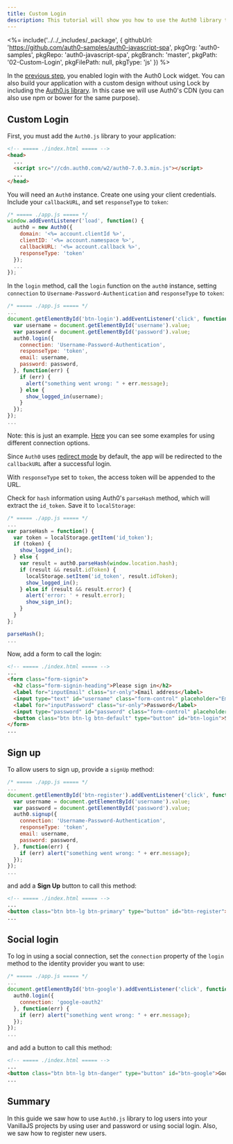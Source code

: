 ```yaml
---
title: Custom Login
description: This tutorial will show you how to use the Auth0 library to add custom authentication and authorization to your web app.
---
```


<%= include('../../_includes/_package', {
  githubUrl: 'https://github.com/auth0-samples/auth0-javascript-spa',
  pkgOrg: 'auth0-samples',
  pkgRepo: 'auth0-javascript-spa',
  pkgBranch: 'master',
  pkgPath: '02-Custom-Login',
  pkgFilePath: null,
  pkgType: 'js'
}) %>

In the [previous step](/quickstart/spa/vanillajs/01-login), you enabled login with the Auth0 Lock widget. You can also build your application with a custom design without using Lock by including the [Auth0.js library](/libraries/auth0js). In this case we will use Auth0's CDN (you can also use npm or bower for the same purpose).

## Custom Login

First, you must add the `Auth0.js` library to your application:

```html
<!-- ===== ./index.html ===== -->
<head>
  ...
  <script src="//cdn.auth0.com/w2/auth0-7.0.3.min.js"></script>
  ...
</head>
```

You will need an `Auth0` instance. Create one using your client credentials. Include your `callbackURL`, and set `responseType` to `token`:

```javascript
/* ===== ./app.js ===== */
window.addEventListener('load', function() {
  auth0 = new Auth0({
    domain: '<%= account.clientId %>',
    clientID: '<%= account.namespace %>',
    callbackURL: '<%= account.callback %>',
    responseType: 'token'
  });
  ...
});
```

In the `login` method, call the `login` function on the `auth0` instance, setting `connection` to `Username-Password-Authentication` and `responseType` to `token`:

```javascript
/* ===== ./app.js ===== */
...
document.getElementById('btn-login').addEventListener('click', function() {
  var username = document.getElementById('username').value;
  var password = document.getElementById('password').value;
  auth0.login({
    connection: 'Username-Password-Authentication',
    responseType: 'token',
    email: username,
    password: password,
  }, function(err) {
    if (err) {
      alert("something went wrong: " + err.message);
    } else {
      show_logged_in(username);
    }
  });
});
...
```

Note: this is just an example. [Here](https://auth0.com/docs/libraries/auth0js#login) you can see some examples for using different connection options.

Since `Auth0` uses [redirect mode](https://github.com/auth0/auth0.js#redirect-mode) by default, the app will be redirected to the `callbackURL` after a successful login.

With `responseType` set to `token`, the access token will be appended to the URL.

Check for `hash` information using  Auth0's `parseHash` method, which will extract the `id_token`. Save it to `localStorage`:

```javascript
/* ===== ./app.js ===== */
...
var parseHash = function() {
  var token = localStorage.getItem('id_token');
  if (token) {
    show_logged_in();
  } else {
    var result = auth0.parseHash(window.location.hash);
    if (result && result.idToken) {
      localStorage.setItem('id_token', result.idToken);
      show_logged_in();
    } else if (result && result.error) {
      alert('error: ' + result.error);
      show_sign_in();
    }
  }
};

parseHash();
...
```

Now, add a form to call the login:

```html
<!-- ===== ./index.html ===== -->
...
<form class="form-signin">
  <h2 class="form-signin-heading">Please sign in</h2>
  <label for="inputEmail" class="sr-only">Email address</label>
  <input type="text" id="username" class="form-control" placeholder="Email address" autofocus required>
  <label for="inputPassword" class="sr-only">Password</label>
  <input type="password" id="password" class="form-control" placeholder="Password" required>
  <button class="btn btn-lg btn-default" type="button" id="btn-login">Sign In</button>
</form>
...
```

## Sign up

To allow users to sign up, provide a `signUp` method:

```javascript
/* ===== ./app.js ===== */
...
document.getElementById('btn-register').addEventListener('click', function() {
  var username = document.getElementById('username').value;
  var password = document.getElementById('password').value;
  auth0.signup({
    connection: 'Username-Password-Authentication',
    responseType: 'token',
    email: username,
    password: password,
  }, function(err) {
    if (err) alert("something went wrong: " + err.message);
  });
});
...
```

and add a **Sign Up** button to call this method:

```html
<!-- ===== ./index.html ===== -->
...
<button class="btn btn-lg btn-primary" type="button" id="btn-register">Sign Up</button>
...
```

## Social login

To log in using a social connection, set the `connection` property of the `login` method to the identity provider you want to use:

```javascript
/* ===== ./app.js ===== */
...
document.getElementById('btn-google').addEventListener('click', function() {
  auth0.login({
    connection: 'google-oauth2'
  }, function(err) {
    if (err) alert("something went wrong: " + err.message);
  });
});
...
```

and add a button to call this method:

```html
<!-- ===== ./index.html ===== -->
...
<button class="btn btn-lg btn-danger" type="button" id="btn-google">Google</button>
...
```

## Summary

In this guide we saw how to use `Auth0.js` library to log users into your VanillaJS projects by using user and password or using social login. Also, we saw how to register new users.
